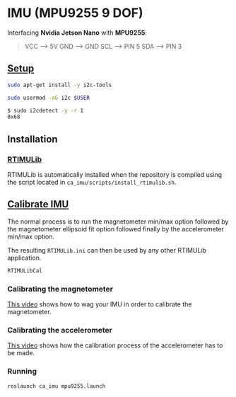 # IMU (MPU9255 9 DOF)

Interfacing **Nvidia Jetson Nano** with **MPU9255**:

> VCC --> 5V
> GND --> GND
> SCL --> PIN 5
> SDA --> PIN 3

## [Setup](https://elinux.org/Jetson/I2C)

```bash
sudo apt-get install -y i2c-tools

sudo usermod -aG i2c $USER

$ sudo i2cdetect -y -r 1
0x68
```

## Installation

### [RTIMULib](https://github.com/RoboticaUtnFrba/RTIMULib)

RTIMULib is automatically installed when the repository is compiled using the script located in `ca_imu/scripts/install_rtimulib.sh`.

## [Calibrate IMU](https://github.com/RoboticaUtnFrba/RTIMULib/blob/master/Calibration.pdf)

The normal process is to run the magnetometer min/max option followed by the magnetometer ellipsoid fit option followed finally by the accelerometer min/max option.

The resulting `RTIMULib.ini` can then be used by any other RTIMULib application.

```bash
RTIMULibCal
```

### Calibrating the magnetometer

[This video](https://www.youtube.com/watch?v=-Uq7AmSAjt8) shows how to wag your IMU in order to calibrate the magnetometer.

### Calibrating the accelerometer

[This video](https://www.youtube.com/watch?v=CnLtzwCbVc4) shows how the calibration process of the accelerometer has to be made.

### Running

```bash
roslaunch ca_imu mpu9255.launch
```
